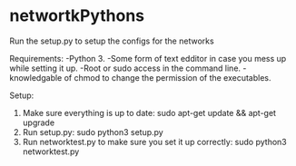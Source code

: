 # networtkPythons


Run the setup.py to setup the configs for the networks

Requirements: 
  -Python 3.
  -Some form of text edditor in case you mess up while setting it up.
  -Root or sudo access in the command line.
  -knowledgable of chmod to change the permission of the executables.
  
Setup: 
  1. Make sure everything is up to date: sudo apt-get update && apt-get upgrade
  2. Run setup.py: sudo python3 setup.py
  3. Run networktest.py to make sure you set it up correctly: sudo python3 networktest.py
  
